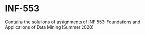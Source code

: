 # INF-553
Contains the solutions of assignments of INF 553: Foundations and Applications of Data Mining (Summer 2020)
